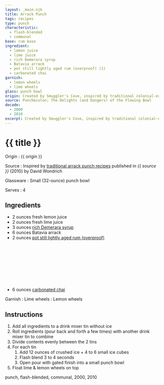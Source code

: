 ```yaml
---
layout: _main.njk
title: Arrack Punch
tags: recipes
type: punch
characteristic:
  - flash-blended
  - communal
base: rum base
ingredient:
  - lemon juice
  - lime juice
  - rich Demerara syrup
  - Batavia arrack
  - pot still lightly aged rum (overproof) (1)
  - carbonated chai
garnish:
  - lemon wheels
  - lime wheels
glass: punch bowl
origin: Created by Smuggler's Cove, inspired by traditional colonial-era punch recipes.
source: Punch&colon; The Delights (and Dangers) of the Flowing Bowl
decade:
  - 2000
  - 2010
excerpt: Created by Smuggler's Cove, inspired by traditional colonial-era punch recipes.
---
```

<!-- markdownlint-disable MD025 -->
# {{ title }}
<!-- markdownlint-enable MD025 -->

Origin
  : {{ origin }}

Source
  : Inspired by <a href="https://www.amazon.com/Punch-Delights-Dangers-Flowing-Bowl-ebook/dp/B00452V30U/" target="_blank" rel="external noopener">traditional arrack punch recipes</a> published in <cite><span data-pagefind-filter="Source">{{ source }}</span></cite> (2010) by David Wondrich

Glassware
  : Small (32-ounce) punch bowl

Serves
  : 4

## Ingredients

* 2 ounces fresh lemon juice
* 2 ounces fresh lime juice
* 3 ounces [rich Demerara syrup](/mixes/2-1-simple-syrup)
* 6 ounces Batavia arrack
* 2 ounces [pot still lightly aged rum (overproof)](/rums/01-rum-pot-still-lightly-aged/)<icon-l space="1em" class="bigger" label="(1)"><span class="with-icon"><svg class="icon"><use href="/assets/images/icons/circle-1.svg#circle-1"></use></svg></span></icon-l>
* 6 ounces [carbonated chai](/mixes/carbonated-chai)

Garnish
  : <span data-pagefind-filter="Garnish">Lime wheels</span>
  : <span data-pagefind-filter="Garnish">Lemon wheels</span>

## Instructions

1. Add all ingredients to a drink mixer tin without ice
2. Roll ingredients (pour back and forth a few times) with another drink mixer tin to combine
3. Divide contents evenly between the 2 tins
4. For each tin
   1. Add 12 ounces of crushed ice + 4 to 6 small ice cubes
   2. Flash blend 3 to 4 seconds
   3. Open pour with gated finish into a small punch bowl
5. Float lime & lemon wheels on top

<div
  data-cat[0]="Drink"
  data-type[0]="Punch"
  data-char[0]="Flash-blended"
  data-char[1]="Communal"
  data-base[0]="Rum/Cane spirits"
  data-ingredient[0]="Lemon juice"
  data-ingredient[1]="Lime juice"
  data-ingredient[2]="Rich Demerara syrup"
  data-ingredient[3]="Batavia arrack"
  data-ingredient[4]="Pot still lightly aged rum"
  data-ingredient[5]="Pot still lightly aged rum (overproof)"
  data-ingredient[6]="Carbonated chai"
  data-origin[0]="Smuggler’s Cove"
  data-glass[0]="Punch bowl"
  data-glass[1]="Punch bowl, small (32-ounce)"
  data-decade[0]="2000"
  data-decade[1]="2010"
  data-pagefind-filter="
    Category[data-cat[0]],
    Type[data-type[0]],
    Characteristic[data-char[0]],
    Characteristic[data-char[1]],
    Base[data-base[0]],
    Ingredient[data-ingredient[0]],
    Ingredient[data-ingredient[1]],
    Ingredient[data-ingredient[2]],
    Ingredient[data-ingredient[3]],
    Ingredient[data-ingredient[4]],
    Ingredient[data-ingredient[5]],
    Ingredient[data-ingredient[6]],
    Origin[data-origin[0]],
    Glassware[data-glass[0]],
    Glassware[data-glass[1]]
    Decade[data-decade[0]],
    Decade[data-decade[1]]
  "
>
</div>

<div class="keywords" aria-hidden>punch, flash-blended, communal, 2000, 2010</div>
